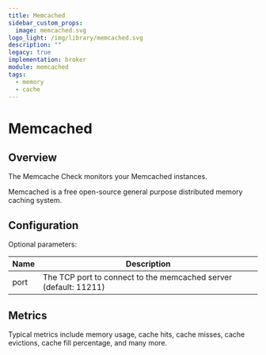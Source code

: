 ```yaml
---
title: Memcached
sidebar_custom_props:
  image: memcached.svg
logo_light: /img/library/memcached.svg
description: ""
legacy: true
implementation: broker
module: memcached
tags:
  - memory
  - cache
---
```


# Memcached

## Overview

The Memcache Check monitors your Memcached instances.

Memcached is a free open-source general purpose distributed memory caching system.

## Configuration

Optional parameters:

| Name | Description                                                      |
| ---- | ---------------------------------------------------------------- |
| port | The TCP port to connect to the memcached server (default: 11211) |

## Metrics

Typical metrics include memory usage, cache hits, cache misses, cache evictions, cache fill percentage, and many more.
